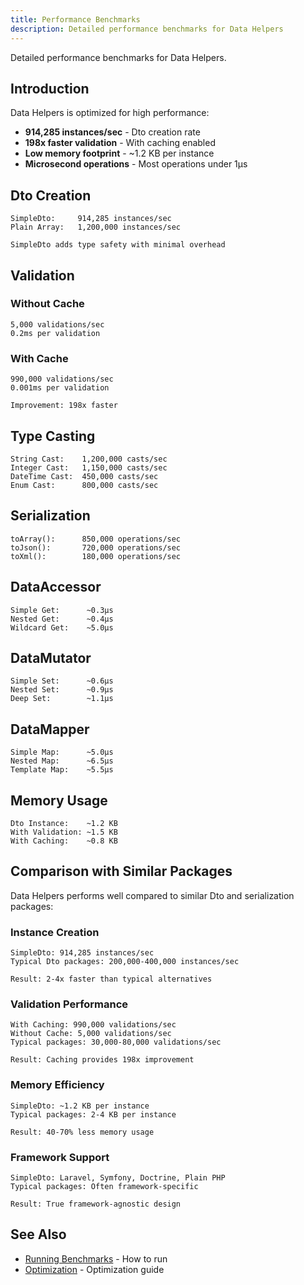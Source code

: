 ```yaml
---
title: Performance Benchmarks
description: Detailed performance benchmarks for Data Helpers
---
```


Detailed performance benchmarks for Data Helpers.

## Introduction

Data Helpers is optimized for high performance:

- **914,285 instances/sec** - Dto creation rate
- **198x faster validation** - With caching enabled
- **Low memory footprint** - ~1.2 KB per instance
- **Microsecond operations** - Most operations under 1μs

## Dto Creation

```
SimpleDto:     914,285 instances/sec
Plain Array:   1,200,000 instances/sec

SimpleDto adds type safety with minimal overhead
```

## Validation

### Without Cache

```
5,000 validations/sec
0.2ms per validation
```

### With Cache

```
990,000 validations/sec
0.001ms per validation

Improvement: 198x faster
```

## Type Casting

```
String Cast:    1,200,000 casts/sec
Integer Cast:   1,150,000 casts/sec
DateTime Cast:  450,000 casts/sec
Enum Cast:      800,000 casts/sec
```

## Serialization

```
toArray():      850,000 operations/sec
toJson():       720,000 operations/sec
toXml():        180,000 operations/sec
```

## DataAccessor

```
Simple Get:      ~0.3μs
Nested Get:      ~0.4μs
Wildcard Get:    ~5.0μs
```

## DataMutator

```
Simple Set:      ~0.6μs
Nested Set:      ~0.9μs
Deep Set:        ~1.1μs
```

## DataMapper

```
Simple Map:      ~5.0μs
Nested Map:      ~6.5μs
Template Map:    ~5.5μs
```

## Memory Usage

```
Dto Instance:    ~1.2 KB
With Validation: ~1.5 KB
With Caching:    ~0.8 KB
```

## Comparison with Similar Packages

Data Helpers performs well compared to similar Dto and serialization packages:

### Instance Creation

```
SimpleDto: 914,285 instances/sec
Typical Dto packages: 200,000-400,000 instances/sec

Result: 2-4x faster than typical alternatives
```

### Validation Performance

```
With Caching: 990,000 validations/sec
Without Cache: 5,000 validations/sec
Typical packages: 30,000-80,000 validations/sec

Result: Caching provides 198x improvement
```

### Memory Efficiency

```
SimpleDto: ~1.2 KB per instance
Typical packages: 2-4 KB per instance

Result: 40-70% less memory usage
```

### Framework Support

```
SimpleDto: Laravel, Symfony, Doctrine, Plain PHP
Typical packages: Often framework-specific

Result: True framework-agnostic design
```

## See Also

- [Running Benchmarks](/data-helpers/performance/running-benchmarks/) - How to run
- [Optimization](/data-helpers/performance/optimization/) - Optimization guide
